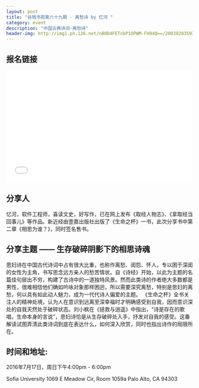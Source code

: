 ```yaml
---
layout: post
title: "谷雨书苑第六十九期 - 离愁诗 by 忆河 "
category: event
description: "中国古典诗词-离愁诗"
header-img: http://img1.ph.126.net/nB0D4FETobP1OPWM-FH94Q==/2003820359303338495.jpg
---
```


## 报名链接
<div style="width:100%; text-align:left;" ><iframe src="//eventbrite.com/tickets-external?eid=26534134310&ref=etckt" frameborder="0" height="300" width="100%" vspace="0" hspace="0" marginheight="5" marginwidth="5" scrolling="auto" allowtransparency="true"></iframe></div>

## 分享人
忆河，软件工程师，喜读文史，好写作，已在网上发布《取经人物志》、《拿取经当回事儿》等作品。新近经由壹嘉出版社出版了《生命之杯》一书，此次分享书中第二章《相思为谁？》，同时签名售书。

## 分享主题 —— 生存破碎阴影下的相思诗魂
思妇诗在中国古代诗词中占有很大比重，也称作离愁、闺怨、怀人，专以困于深闺的女性为主角，书写思念远方亲人的愁苦情状。自《诗经》开始，以此为主题的名篇佳句层出不穷，构建了古诗中的一道独特风景。然而此类诗的作者绝大多数都是男性，很难相信他们确如吟咏对象那样困迥，所以需要深究离愁，特别是思妇的离愁，何以具有如此动人魅力，成为一代代诗人偏爱的主题。
《生命之杯》全书关注人的精神处境，认为人在意识到远离至深幸福时才明确感受到自我，因而意识深处的自我天然处于破碎状态。刘小枫在《拯救与逍遥》中指出，“诗是存在的歌唱，生命本身的言说”，思妇诗恰是从生存破碎处入手，抒发对自我的感受。这番解读试图弄清此类诗词到底在表达什么，如何深入欣赏，同时也指出诗作的局限所在。

## 时间和地址:

2016年7月17日，周日下午4:00pm - 6:00pm

Sofia University 1069 E Meadow Cir, Room 1059a Palo Alto, CA 94303

